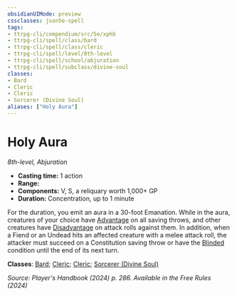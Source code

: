 ```yaml
---
obsidianUIMode: preview
cssclasses: json5e-spell
tags:
- ttrpg-cli/compendium/src/5e/xphb
- ttrpg-cli/spell/class/bard
- ttrpg-cli/spell/class/cleric
- ttrpg-cli/spell/level/8th-level
- ttrpg-cli/spell/school/abjuration
- ttrpg-cli/spell/subclass/divine-soul
classes:
- Bard
- Cleric
- Cleric
- Sorcerer (Divine Soul)
aliases: ["Holy Aura"]
---
```

# Holy Aura
*8th-level, Abjuration*  

- **Casting time:** 1 action
- **Range:** 
- **Components:** V, S, a reliquary worth 1,000+ GP
- **Duration:** Concentration, up to 1 minute

For the duration, you emit an aura in a 30-foot Emanation. While in the aura, creatures of your choice have [Advantage](3-Compendium/rules/variant-rules/advantage-xphb.md) on all saving throws, and other creatures have [Disadvantage](3-Compendium/rules/variant-rules/disadvantage-xphb.md) on attack rolls against them. In addition, when a Fiend or an Undead hits an affected creature with a melee attack roll, the attacker must succeed on a Constitution saving throw or have the [Blinded](3-Compendium/rules/conditions.md#Blinded) condition until the end of its next turn.

**Classes**: [Bard](list-spells-classes-bard); [Cleric](list-spells-classes-cleric); [Cleric](list-spells-classes-cleric); [Sorcerer (Divine Soul)](list-spells-classes-sorcerer-xphb-divine-soul-xge)

*Source: Player's Handbook (2024) p. 286. Available in the Free Rules (2024)*